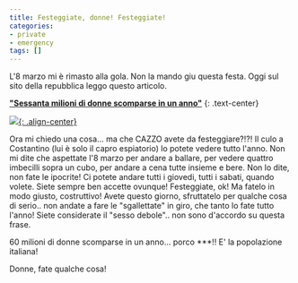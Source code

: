 ```yaml
---
title: Festeggiate, donne! Festeggiate!
categories:
- private
- emergency
tags: []
---
```

L'8 marzo mi è rimasto alla gola. Non la mando giu questa festa. Oggi sul sito
della repubblica leggo questo articolo.

**["Sessanta milioni di donne scomparse in un anno"](http://www.repubblica.it/www1/dossier/unic/women/women.html)**
{: .text-center}

[![]({{site.url}}/images/italia.jpg){: .align-center}]({{site.url}}/images/italia.jpg)

Ora mi chiedo una cosa... ma che CAZZO avete da festeggiare?!?! Il culo a
Costantino (lui è solo il capro espiatorio) lo potete vedere tutto l'anno. Non
mi dite che aspettate l'8 marzo per andare a ballare, per vedere quattro
imbecilli sopra un cubo, per andare a cena tutte insieme e bere. Non lo dite,
non fate le ipocrite! Ci potete andare tutti i giovedi, tutti i sabati, quando
volete. Siete sempre ben accette ovunque! Festeggiate, ok! Ma fatelo in modo
giusto, costruttivo! Avete questo giorno, sfruttatelo per qualche cosa di
serio.. non andate a fare le "sgallettate" in giro, che tanto lo fate tutto
l'anno! Siete considerate il "sesso debole".. non sono d'accordo su questa
frase.

60 milioni di donne scomparse in un anno... porco ***!! E' la popolazione
italiana!

Donne, fate qualche cosa!